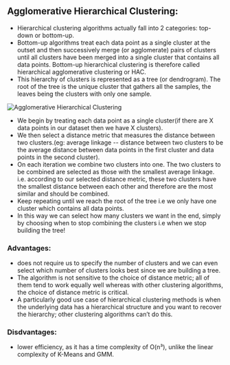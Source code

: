 ## Agglomerative Hierarchical Clustering:

- Hierarchical clustering algorithms actually fall into 2 categories: top-down or bottom-up. 
- Bottom-up algorithms treat each data point as a single cluster at the outset and then successively merge (or agglomerate) pairs of clusters until all clusters have been merged into a single cluster that contains all data points. Bottom-up hierarchical clustering is therefore called hierarchical agglomerative clustering or HAC. 
- This hierarchy of clusters is represented as a tree (or dendrogram). The root of the tree is the unique cluster that gathers all the samples, the leaves being the clusters with only one sample.

![Agglomerative Hierarchical Clustering](https://github.com/pradeepsinngh/Machine-Learning-Notes/blob/master/17%20Clustering/data/hierarchical-clustering.gif)

- We begin by treating each data point as a single cluster(if there are X data points in our dataset then we have X clusters).
- We then select a distance metric that measures the distance between two clusters.(eg: average linkage -- distance between two clusters to be the average distance between data points in the first cluster and data points in the second cluster).
- On each iteration we combine two clusters into one. The two clusters to be combined are selected as those with the smallest average linkage. i.e. according to our selected distance metric, these two clusters have the smallest distance between each other and therefore are the most similar and should be combined.
- Keep repeating until we reach the root of the tree i.e we only have one cluster which contains all data points. 
- In this way we can select how many clusters we want in the end, simply by choosing when to stop combining the clusters i.e when we stop building the tree!

### Advantages:
- does not require us to specify the number of clusters and we can even select which number of clusters looks best since we are building a tree. 
- The algorithm is not sensitive to the choice of distance metric; all of them tend to work equally well whereas with other clustering algorithms, the choice of distance metric is critical. 
- A particularly good use case of hierarchical clustering methods is when the underlying data has a hierarchical structure and you want to recover the hierarchy; other clustering algorithms can’t do this. 

### Disdvantages:
- lower efficiency, as it has a time complexity of O(n³), unlike the linear complexity of K-Means and GMM.
